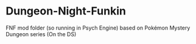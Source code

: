 # Dungeon-Night-Funkin
FNF mod folder (so running in Psych Engine) based on Pokémon Mystery Dungeon series (On the DS)
